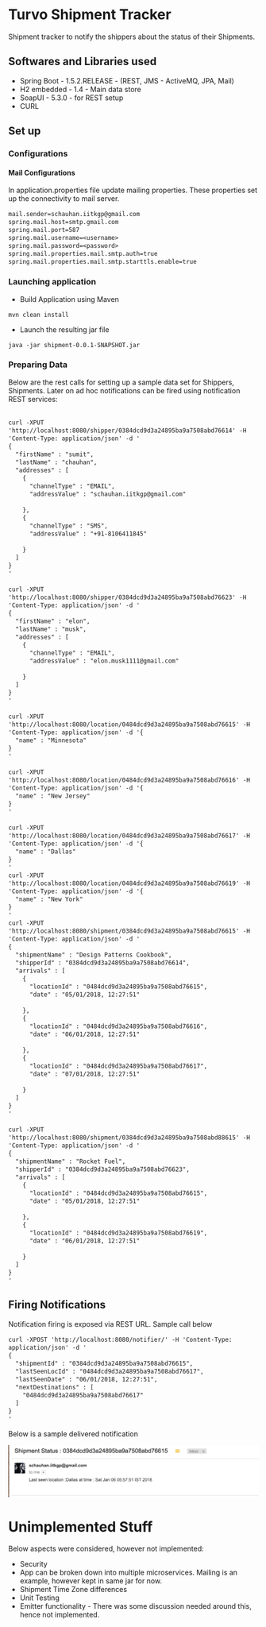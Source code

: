 # Turvo Shipment Tracker

Shipment tracker to notify the shippers about the status of their Shipments.

## Softwares and Libraries used

* Spring Boot - 1.5.2.RELEASE - (REST, JMS - ActiveMQ, JPA, Mail)
* H2 embedded - 1.4 - Main data store
* SoapUI - 5.3.0 - for REST setup
* CURL

## Set up 
### Configurations
#### Mail Configurations
In application.properties file update mailing properties. These properties set up the connectivity to mail server.

```
mail.sender=schauhan.iitkgp@gmail.com
spring.mail.host=smtp.gmail.com
spring.mail.port=587
spring.mail.username=<username>
spring.mail.password=<password>
spring.mail.properties.mail.smtp.auth=true
spring.mail.properties.mail.smtp.starttls.enable=true
```

### Launching application
 - Build Application using Maven
 
 ```
 mvn clean install
 ```
 
 - Launch the resulting jar file
 
 ```
 java -jar shipment-0.0.1-SNAPSHOT.jar
 ```
 
### Preparing Data
Below are the rest calls for setting up a sample data set for Shippers, Shipments. Later on ad hoc notifications can be fired using notification REST services:

```

curl -XPUT 'http://localhost:8080/shipper/0384dcd9d3a24895ba9a7508abd76614' -H 'Content-Type: application/json' -d '
{
  "firstName" : "sumit",
  "lastName" : "chauhan",
  "addresses" : [
    {
      "channelType" : "EMAIL",
      "addressValue" : "schauhan.iitkgp@gmail.com"

    },
    {
      "channelType" : "SMS",
      "addressValue" : "+91-8106411845"

    }
  ]
}
'

curl -XPUT 'http://localhost:8080/shipper/0384dcd9d3a24895ba9a7508abd76623' -H 'Content-Type: application/json' -d '
{
  "firstName" : "elon",
  "lastName" : "musk",
  "addresses" : [
    {
      "channelType" : "EMAIL",
      "addressValue" : "elon.musk1111@gmail.com"

    }
  ]
}
'

curl -XPUT 'http://localhost:8080/location/0484dcd9d3a24895ba9a7508abd76615' -H 'Content-Type: application/json' -d '{
  "name" : "Minnesota"
}
'

curl -XPUT 'http://localhost:8080/location/0484dcd9d3a24895ba9a7508abd76616' -H 'Content-Type: application/json' -d '{
  "name" : "New Jersey"
}
'

curl -XPUT 'http://localhost:8080/location/0484dcd9d3a24895ba9a7508abd76617' -H 'Content-Type: application/json' -d '{
  "name" : "Dallas"
}
'
curl -XPUT 'http://localhost:8080/location/0484dcd9d3a24895ba9a7508abd76619' -H 'Content-Type: application/json' -d '{
  "name" : "New York"
}
'
curl -XPUT 'http://localhost:8080/shipment/0384dcd9d3a24895ba9a7508abd76615' -H 'Content-Type: application/json' -d '
{
  "shipmentName" : "Design Patterns Cookbook",
  "shipperId" : "0384dcd9d3a24895ba9a7508abd76614",
  "arrivals" : [
    {
      "locationId" : "0484dcd9d3a24895ba9a7508abd76615",
      "date" : "05/01/2018, 12:27:51"

    },
    {
      "locationId" : "0484dcd9d3a24895ba9a7508abd76616",
      "date" : "06/01/2018, 12:27:51"

    },
    {
      "locationId" : "0484dcd9d3a24895ba9a7508abd76617",
      "date" : "07/01/2018, 12:27:51"

    }
  ]
}
'

curl -XPUT 'http://localhost:8080/shipment/0384dcd9d3a24895ba9a7508abd88615' -H 'Content-Type: application/json' -d '
{
  "shipmentName" : "Rocket Fuel",
  "shipperId" : "0384dcd9d3a24895ba9a7508abd76623",
  "arrivals" : [
    {
      "locationId" : "0484dcd9d3a24895ba9a7508abd76615",
      "date" : "05/01/2018, 12:27:51"

    },
    {
      "locationId" : "0484dcd9d3a24895ba9a7508abd76619",
      "date" : "06/01/2018, 12:27:51"

    }
  ]
}
'

```

## Firing Notifications
Notification firing is exposed via REST URL. Sample call below

```
curl -XPOST 'http://localhost:8080/notifier/' -H 'Content-Type: application/json' -d '
{
  "shipmentId" : "0384dcd9d3a24895ba9a7508abd76615",
  "lastSeenLocId" : "0484dcd9d3a24895ba9a7508abd76617",
  "lastSeenDate" : "06/01/2018, 12:27:51",
  "nextDestinations" : [
    "0484dcd9d3a24895ba9a7508abd76617"
  ]
}
'
```

Below is a sample delivered notification

![alt text](https://raw.githubusercontent.com/sumitkchauhan/shipment-tracker/master/docs/sample-mail-delivery.png)

# Unimplemented Stuff
Below aspects were considered, however not implemented:
- Security
- App can be broken down into multiple microservices. Mailing is an example, however kept in same jar for now.
- Shipment Time Zone differences
- Unit Testing
- Emitter functionality - There was some discussion needed around this, hence not implemented.
